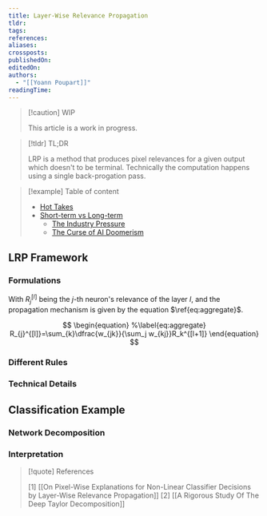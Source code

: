 ```yaml
---
title: Layer-Wise Relevance Propagation
tldr: 
tags: 
references: 
aliases: 
crossposts: 
publishedOn: 
editedOn: 
authors:
  - "[[Yoann Poupart]]"
readingTime:
---
```

> [!caution] WIP
> 
> This article is a work in progress.

> [!tldr] TL;DR
> 
> LRP is a method that produces pixel relevances for a given output which doesn't to be terminal. Technically the computation happens using a single back-progation pass. 


> [!example] Table of content
> 
> - [Hot Takes](#hot-takes)
> - [Short-term vs Long-term](#short-term-vs-long-term)
> 	- [The Industry Pressure](#the-industry-pressure)
> 	- [The Curse of AI Doomerism](#the-curse-of-ai-doomerism)

## LRP Framework

### Formulations

With $R_j^{[l]}$ being the $j$-th neuron's relevance of the layer $l$, and the propagation mechanism is given by the equation $\ref{eq:aggregate}$.

$$
\begin{equation}
%\label{eq:aggregate}
R_{j}^{[l]}=\sum_{k}\dfrac{w_{jk}}{\sum_j w_{kj}}R_k^{[l+1]}
\end{equation}
$$
### Different Rules

### Technical Details

## Classification Example

### Network Decomposition

### Interpretation

> [!quote] References
> 
> [1] [[On Pixel-Wise Explanations for Non-Linear Classifier Decisions by Layer-Wise Relevance Propagation]]
> [2] [[A Rigorous Study Of The Deep Taylor Decomposition]]
